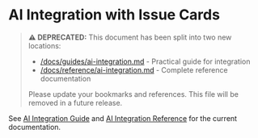 # AI Integration with Issue Cards

> **⚠️ DEPRECATED:** This document has been split into two new locations:
> - [/docs/guides/ai-integration.md](guides/ai-integration.md) - Practical guide for integration
> - [/docs/reference/ai-integration.md](reference/ai-integration.md) - Complete reference documentation
>
> Please update your bookmarks and references. This file will be removed in a future release.

See [AI Integration Guide](guides/ai-integration.md) and [AI Integration Reference](reference/ai-integration.md) for the current documentation.